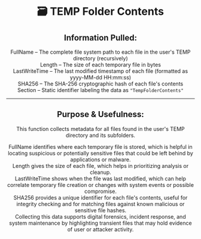 <div align="center">

# 🗃️ TEMP Folder Contents

## **Information Pulled:**  
FullName – The complete file system path to each file in the user's TEMP directory (recursively)  
Length – The size of each temporary file in bytes  
LastWriteTime – The last modified timestamp of each file (formatted as yyyy-MM-dd HH:mm:ss)  
SHA256 – The SHA-256 cryptographic hash of each file's contents  
Section – Static identifier labeling the data as `"TempFolderContents"`

---

## **Purpose & Usefulness:**  
This function collects metadata for all files found in the user's TEMP directory and its subfolders.

FullName identifies where each temporary file is stored, which is helpful in locating suspicious or potentially sensitive files that could be left behind by applications or malware.  
Length gives the size of each file, which helps in prioritizing analysis or cleanup.  
LastWriteTime shows when the file was last modified, which can help correlate temporary file creation or changes with system events or possible compromise.  
SHA256 provides a unique identifier for each file's contents, useful for integrity checking and for matching files against known malicious or sensitive file hashes.  
Collecting this data supports digital forensics, incident response, and system maintenance by highlighting transient files that may hold evidence of user or attacker activity.

</div>
